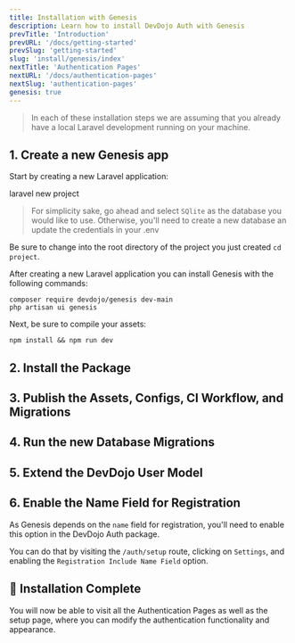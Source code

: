 ```yaml
---
title: Installation with Genesis
description: Learn how to install DevDojo Auth with Genesis
prevTitle: 'Introduction'
prevURL: '/docs/getting-started'
prevSlug: 'getting-started'
slug: 'install/genesis/index'
nextTitle: 'Authentication Pages'
nextURL: '/docs/authentication-pages'
nextSlug: 'authentication-pages'
genesis: true
---
```



> In each of these installation steps we are assuming that you already have a local Laravel development running on your machine.

## 1. Create a new Genesis app

Start by creating a new Laravel application:

<div class="p-5 font-mono whitespace-break-spaces bg-white/[6%] rounded-xl border border-white/[8%]"><span class="text-pink-400">laravel</span> <span class="text-green-400">new</span> <span class="text-yellow-400">project</span></div>

> For simplicity sake, go ahead and select `SQlite` as the database you would like to use. Otherwise, you'll need to create a new database an update the credentials in your .env

Be sure to change into the root directory of the project you just created `cd project`.

After creating a new Laravel application you can install Genesis with the following commands:

```
composer require devdojo/genesis dev-main
php artisan ui genesis
```

Next, be sure to compile your assets:

```
npm install && npm run dev
```

## 2. Install the Package

<include src="docs/install/code/composer-require.html"></include>

## 3. Publish the Assets, Configs, CI Workflow, and Migrations

<include src="docs/install/code/publish.html"></include>

## 4. Run the new Database Migrations

<include src="docs/install/code/migrate.html"></include>

## 5. Extend the DevDojo User Model

<include src="docs/install/code/extend-model.html"></include>

## 6. Enable the Name Field for Registration

As Genesis depends on the `name` field for registration, you'll need to enable this option in the DevDojo Auth package.

You can do that by visiting the `/auth/setup` route, clicking on `Settings`, and enabling the `Registration Include Name Field` option.

## 🎉 Installation Complete

You will now be able to visit all the Authentication Pages as well as the setup page, where you can modify the authentication functionality and appearance.
